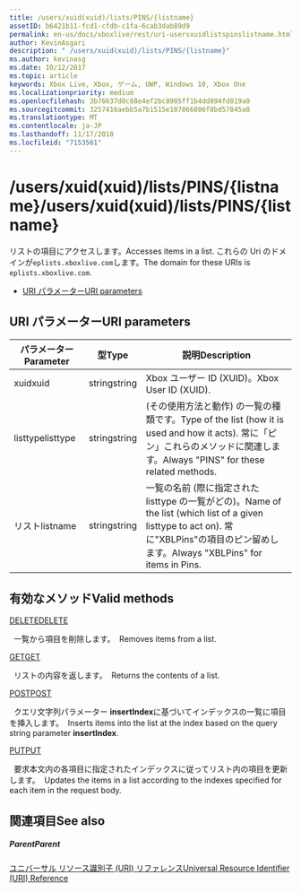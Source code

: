 ```yaml
---
title: /users/xuid(xuid)/lists/PINS/{listname}
assetID: b6421b11-fcd1-cfdb-c1fa-6cab3dab89d9
permalink: en-us/docs/xboxlive/rest/uri-usersxuidlistspinslistname.html
author: KevinAsgari
description: " /users/xuid(xuid)/lists/PINS/{listname}"
ms.author: kevinasg
ms.date: 10/12/2017
ms.topic: article
keywords: Xbox Live, Xbox, ゲーム, UWP, Windows 10, Xbox One
ms.localizationpriority: medium
ms.openlocfilehash: 3b76637d0c88e4ef2bc8905ff1b4dd894fd819a0
ms.sourcegitcommit: 3257416aebb5a7b1515e107866806f8bd57845a8
ms.translationtype: MT
ms.contentlocale: ja-JP
ms.lasthandoff: 11/17/2018
ms.locfileid: "7153561"
---
```

# <a name="usersxuidxuidlistspinslistname"></a><span data-ttu-id="026cb-104">/users/xuid(xuid)/lists/PINS/{listname}</span><span class="sxs-lookup"><span data-stu-id="026cb-104">/users/xuid(xuid)/lists/PINS/{listname}</span></span>
<span data-ttu-id="026cb-105">リストの項目にアクセスします。</span><span class="sxs-lookup"><span data-stu-id="026cb-105">Accesses items in a list.</span></span> <span data-ttu-id="026cb-106">これらの Uri のドメインが`eplists.xboxlive.com`します。</span><span class="sxs-lookup"><span data-stu-id="026cb-106">The domain for these URIs is `eplists.xboxlive.com`.</span></span>
 
  * [<span data-ttu-id="026cb-107">URI パラメーター</span><span class="sxs-lookup"><span data-stu-id="026cb-107">URI parameters</span></span>](#ID4EV)
 
<a id="ID4EV"></a>

 
## <a name="uri-parameters"></a><span data-ttu-id="026cb-108">URI パラメーター</span><span class="sxs-lookup"><span data-stu-id="026cb-108">URI parameters</span></span>
 
| <span data-ttu-id="026cb-109">パラメーター</span><span class="sxs-lookup"><span data-stu-id="026cb-109">Parameter</span></span>| <span data-ttu-id="026cb-110">型</span><span class="sxs-lookup"><span data-stu-id="026cb-110">Type</span></span>| <span data-ttu-id="026cb-111">説明</span><span class="sxs-lookup"><span data-stu-id="026cb-111">Description</span></span>| 
| --- | --- | --- | 
| <span data-ttu-id="026cb-112">xuid</span><span class="sxs-lookup"><span data-stu-id="026cb-112">xuid</span></span>| <span data-ttu-id="026cb-113">string</span><span class="sxs-lookup"><span data-stu-id="026cb-113">string</span></span>| <span data-ttu-id="026cb-114">Xbox ユーザー ID (XUID)。</span><span class="sxs-lookup"><span data-stu-id="026cb-114">Xbox User ID (XUID).</span></span>| 
| <span data-ttu-id="026cb-115">listtype</span><span class="sxs-lookup"><span data-stu-id="026cb-115">listtype</span></span>| <span data-ttu-id="026cb-116">string</span><span class="sxs-lookup"><span data-stu-id="026cb-116">string</span></span>| <span data-ttu-id="026cb-117">(その使用方法と動作) の一覧の種類です。</span><span class="sxs-lookup"><span data-stu-id="026cb-117">Type of the list (how it is used and how it acts).</span></span> <span data-ttu-id="026cb-118">常に「ピン」これらのメソッドに関連します。</span><span class="sxs-lookup"><span data-stu-id="026cb-118">Always "PINS" for these related methods.</span></span>| 
| <span data-ttu-id="026cb-119">リスト</span><span class="sxs-lookup"><span data-stu-id="026cb-119">listname</span></span>| <span data-ttu-id="026cb-120">string</span><span class="sxs-lookup"><span data-stu-id="026cb-120">string</span></span>| <span data-ttu-id="026cb-121">一覧の名前 (際に指定された listtype の一覧がどの)。</span><span class="sxs-lookup"><span data-stu-id="026cb-121">Name of the list (which list of a given listtype to act on).</span></span> <span data-ttu-id="026cb-122">常に"XBLPins"の項目のピン留めします。</span><span class="sxs-lookup"><span data-stu-id="026cb-122">Always "XBLPins" for items in Pins.</span></span>| 
  
<a id="ID4EGC"></a>

 
## <a name="valid-methods"></a><span data-ttu-id="026cb-123">有効なメソッド</span><span class="sxs-lookup"><span data-stu-id="026cb-123">Valid methods</span></span>

[<span data-ttu-id="026cb-124">DELETE</span><span class="sxs-lookup"><span data-stu-id="026cb-124">DELETE</span></span>](uri-usersxuidlistspinslistnamedelete.md)

<span data-ttu-id="026cb-125">&nbsp;&nbsp;一覧から項目を削除します。</span><span class="sxs-lookup"><span data-stu-id="026cb-125">&nbsp;&nbsp;Removes items from a list.</span></span>

[<span data-ttu-id="026cb-126">GET</span><span class="sxs-lookup"><span data-stu-id="026cb-126">GET</span></span>](uri-usersxuidlistspinslistnameget.md)

<span data-ttu-id="026cb-127">&nbsp;&nbsp;リストの内容を返します。</span><span class="sxs-lookup"><span data-stu-id="026cb-127">&nbsp;&nbsp;Returns the contents of a list.</span></span>

[<span data-ttu-id="026cb-128">POST</span><span class="sxs-lookup"><span data-stu-id="026cb-128">POST</span></span>](uri-usersxuidlistspinslistnamepost.md)

<span data-ttu-id="026cb-129">&nbsp;&nbsp;クエリ文字列パラメーター **insertIndex**に基づいてインデックスの一覧に項目を挿入します。</span><span class="sxs-lookup"><span data-stu-id="026cb-129">&nbsp;&nbsp;Inserts items into the list at the index based on the query string parameter **insertIndex**.</span></span>

[<span data-ttu-id="026cb-130">PUT</span><span class="sxs-lookup"><span data-stu-id="026cb-130">PUT</span></span>](uri-usersxuidlistspinslistnameput.md)

<span data-ttu-id="026cb-131">&nbsp;&nbsp;要求本文内の各項目に指定されたインデックスに従ってリスト内の項目を更新します。</span><span class="sxs-lookup"><span data-stu-id="026cb-131">&nbsp;&nbsp;Updates the items in a list according to the indexes specified for each item in the request body.</span></span>
 
<a id="ID4EZC"></a>

 
## <a name="see-also"></a><span data-ttu-id="026cb-132">関連項目</span><span class="sxs-lookup"><span data-stu-id="026cb-132">See also</span></span>
 
<a id="ID4E2C"></a>

 
##### <a name="parent"></a><span data-ttu-id="026cb-133">Parent</span><span class="sxs-lookup"><span data-stu-id="026cb-133">Parent</span></span> 

[<span data-ttu-id="026cb-134">ユニバーサル リソース識別子 (URI) リファレンス</span><span class="sxs-lookup"><span data-stu-id="026cb-134">Universal Resource Identifier (URI) Reference</span></span>](../atoc-xboxlivews-reference-uris.md)

   